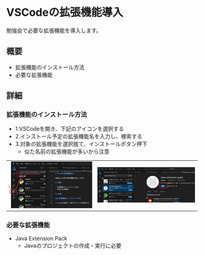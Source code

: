 # VSCodeの拡張機能導入

勉強会で必要な拡張機能を導入します。

## 概要

* 拡張機能のインストール方法
* 必要な拡張機能

## 詳細

### 拡張機能のインストール方法

* 1.VSCodeを開き、下記のアイコンを選択する
* 2.インストール予定の拡張機能名を入力し、検索する
* 3.対象の拡張機能を選択肢て、インストールボタン押下
  * 似た名前の拡張機能が多いから注意

|||
|---|---|
| ![image](Images/extentions_01_search.png) | ![image](Images/extentions_02_install.png)|

### 必要な拡張機能

* Java Extension Pack
  * Javaのプロジェクトの作成・実行に必要
